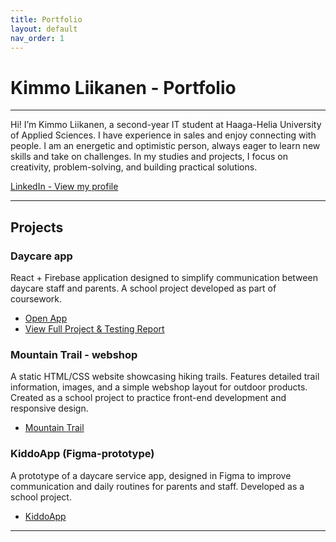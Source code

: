 ```yaml
---
title: Portfolio
layout: default
nav_order: 1
---
```


# Kimmo Liikanen - Portfolio

---

Hi! I’m Kimmo Liikanen, a second-year IT student at Haaga-Helia University of Applied Sciences. I have experience in sales and enjoy connecting with people. I am an energetic and optimistic person, always eager to learn new skills and take on challenges. In my studies and projects, I focus on creativity, problem-solving, and building practical solutions.

[LinkedIn - View my profile](https://www.linkedin.com/in/kimmoliikanen/)

---



## Projects

### Daycare app 
React + Firebase application designed to simplify communication between daycare staff and parents. A school project developed as part of coursework.

- [Open App](lopputyo/index.html)
- [View Full Project & Testing Report](harjoitustyo.md)


### Mountain Trail - webshop
A static HTML/CSS website showcasing hiking trails.
Features detailed trail information, images, and a simple webshop layout for outdoor products.
Created as a school project to practice front-end development and responsive design.

- [Mountain Trail](https://kimmoliikanen.github.io/kimmoliikanen.github.io/mountain-trail/index.html)

### KiddoApp (Figma-prototype)
A prototype of a daycare service app, designed in Figma to improve communication and daily routines for parents and staff. Developed as a school project.

- [KiddoApp](https://www.figma.com/design/SLyf7cDkV5dDwTes8TMfD5/KiddoApp?node-id=0-1&t=0pLAvLSoLi2qRnRL-1)

---